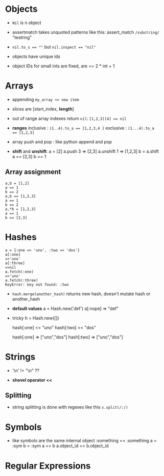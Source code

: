 
# Objects

* `Nil` is n object

* assertmatch takes unquoted patterns like this:
assert_match `/substring/` "testring"

* `nil.to_s == ""` but `nil.inspect == "nil"`

* objects have unique ids

* object IDs for small ints are fixed, are == 2 * int + 1

# Arrays

* appending `my_array << new item`

* slices are [start_index, **length**]

* out of range array indexes return `nil`: `[1,2,3][4] == nil`

* **ranges** 
  inclusive : `(1..4).to_a == [1,2,3,4 ]`
  exclusive : `(1...4).to_a == [1,2,3]` 

* array push and pop : like python append and pop

* **shift** and **unshift**:
    a = [2]
    a.push 3
    => [2,3]
    a.unshift 1
    => [1,2,3]
    b = a.shift
    a == [2,3]
    b == 1

## Array assignment

    a,b = [1,2]
    a == 1
    b == 2
    a,b == [1,2,3]
    a == 1
    b == 2
    a,*b = [1,2,3] 
    a == 1
    b == [2,3]

# Hashes

    a = {:one => 'uno', :two => 'dos'}
    a[:one]
    =>'uno'
    a[:three]
    =>nil
    a.fetch(:one)
    =>'uno'
    a.fetch(:three)
    KeyError: key not found: :two
    
* `hash.merge(another_hash)` returns new hash, doesn't mutate hash or another_hash 
  
* **default values**
    a = Hash.new('def')
    a[:nope]
    => "def"

* tricky
    h = Hash.new([])

    hash[:one] << "uno"
    hash[:two] << "dos"

    hash[:one]
     => ["uno","dos"]
    hash[:two]
     => ["uno","dos"]

# Strings

* '\n' != "\n" ??

* **shovel operator <<**

## Splitting
* string splitting is done with regexes like this `s.split(/:/)`

# Symbols

* like symbols are the same internal object
    :something == :something
    a = :sym
    b = :sym
    a == b
    a.object_id == b.object_id

# Regular Expressions
    
